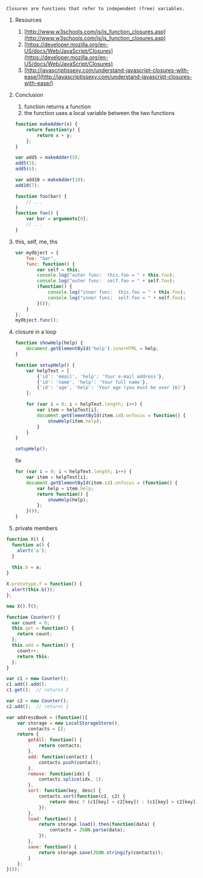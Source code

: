 ```        
Closures are functions that refer to independent (free) variables.
```

1. Resources 
    1. [http://www.w3schools.com/js/js_function_closures.asp](http://www.w3schools.com/js/js_function_closures.asp)
    1. [https://developer.mozilla.org/en-US/docs/Web/JavaScript/Closures](https://developer.mozilla.org/en-US/docs/Web/JavaScript/Closures)
    1. [http://javascriptissexy.com/understand-javascript-closures-with-ease/](http://javascriptissexy.com/understand-javascript-closures-with-ease/)
1. Conclusion
    1. function returns a function
    1. the function uses a local variable between the two functions
    
    ```javascript
    function makeAdder(x) {
        return function(y) {
            return x + y;
        };
    }

    var add5 = makeAdder(5);
    add5(3);
    add5(6);
    
    var add10 = makeAdder(10);
    add10(7);

    function foo(bar) {
        // ...
    }
    function foo() {
        var bar = arguments[0];
        // ...
    }
    ```

1. this, self, me, ths

    ```javascript
    var myObject = {
        foo: "bar",
        func: function() {
            var self = this;
            console.log("outer func:  this.foo = " + this.foo);
            console.log("outer func:  self.foo = " + self.foo);
            (function() {
                console.log("inner func:  this.foo = " + this.foo);
                console.log("inner func:  self.foo = " + self.foo);
            }());
        }
    };
    myObject.func();
    ```
1. closure in a loop

    ```javascript
    function showHelp(help) {
        document.getElementById('help').innerHTML = help;
    }

    function setupHelp() {
        var helpText = [
            {'id': 'email', 'help': 'Your e-mail address'},
            {'id': 'name', 'help': 'Your full name'},
            {'id': 'age', 'help': 'Your age (you must be over 16)'}
        ];

        for (var i = 0; i < helpText.length; i++) {
            var item = helpText[i];
            document.getElementById(item.id).onfocus = function() {
                showHelp(item.help);
            }
        }
    }

    setupHelp();
    ```

    fix
    
    ```javascript
    for (var i = 0; i < helpText.length; i++) {
        var item = helpText[i];
        document.getElementById(item.id).onfocus = (function() {
            var help = item.help;
            return function() {
                showHelp(help);
            };
        }());
    }
    ```

1. private members
```javascript
function X() {
  function a() {
    alert('a');
  }
  
  this.b = a;
}

X.prototype.f = function() {
  alert(this.b());
};

new X().f();
```

```javascript
function Counter() {
  var count = 0;
  this.get = function() {
    return count;
  };
  this.add = function() {
    count++;
    return this;
  };
}

var c1 = new Counter();
c1.add().add();
c1.get();  // returns 2

var c2 = new Counter();
c2.add();  // returns 1
```

```javascript
var addressBook = (function(){
    var storage = new LocalStorageStore(),
        contacts = [];
    return {
        getAll: function() {
            return contacts;
        },
        add: function(contact) {
            contacts.push(contact);
        },
        remove: function(idx) {
            contacts.splice(idx, 1);
        },
        sort: function(key, desc) {
            contacts.sort(function(c1, c2) {
                return desc ? (c1[key] < c2[key]) : (c1[key] > c2[key]);
            });
        },
        load: function() {
            return storage.load().then(function(data) {
                contacts = JSON.parse(data);
            });
        },
        save: function() {
            return storage.save(JSON.stringify(contacts));
        }
    };
}());
```

